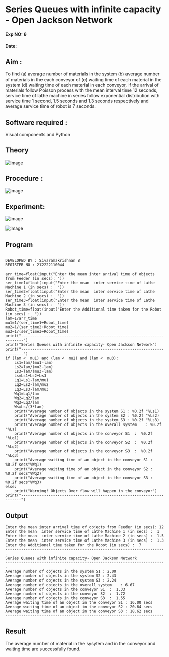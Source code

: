 # Series Queues with infinite capacity - Open Jackson Network
#### Exp NO: 6
#### Date: 

## Aim :
To find (a) average number of materials in the system (b) average number of materials in the each conveyor of (c) waiting time of each material in the system (d) waiting time of each material in each conveyor, if the arrival  of materials follow Poisson process with the mean interval time 12 seconds, service time of  lathe machine in series follow exponential distribution  with service time  1 second, 1.5 seconds and 1.3 seconds respectively and average service time of robot is 7 seconds.

## Software required :
Visual components and Python

## Theory

![image](https://user-images.githubusercontent.com/103921593/203239736-7b81f599-71a8-4ae7-b63e-5d98acd9ea54.png)


## Procedure :

![image](https://user-images.githubusercontent.com/103921593/203239789-bc870dce-6727-487b-a0e2-4fc3f5114889.png)


## Experiment:

![image](https://github.com/SivaramakrishnanBaskar/Open-Jacson-Networks/assets/119476322/4a6e8172-b22c-4c4d-aa90-af001ddd4c93)

![image](https://github.com/SivaramakrishnanBaskar/Open-Jacson-Networks/assets/119476322/7c925de9-ab3d-424e-a9ea-6958f664dda0)


## Program
```

DEVELOPED BY : Sivaramakrishnan B
REGISTER NO : 212222110044

arr_time=float(input("Enter the mean inter arrival time of objects from Feeder (in secs): "))
ser_time1=float(input("Enter the mean  inter service time of Lathe Machine 1 (in secs) :  "))
ser_time2=float(input("Enter the mean  inter service time of Lathe Machine 2 (in secs) :  "))
ser_time3=float(input("Enter the mean  inter service time of Lathe Machine 3 (in secs) :  "))
Robot_time=float(input("Enter the Additional time taken for the Robot (in secs) :  "))
lam=1/arr_time
mu1=1/(ser_time1+Robot_time)
mu2=1/(ser_time2+Robot_time)
mu3=1/(ser_time3+Robot_time)
print("-----------------------------------------------------------------------")
print("Series Queues with infinite capacity- Open Jackson Network")
print("-----------------------------------------------------------------------")
if (lam <  mu1) and (lam <  mu2) and (lam <  mu3):
    Ls1=lam/(mu1-lam)
    Ls2=lam/(mu2-lam)
    Ls3=lam/(mu3-lam)
    Ls=Ls1+Ls2+Ls3
    Lq1=Ls1-lam/mu1
    Lq2=Ls2-lam/mu2
    Lq3=Ls3-lam/mu3
    Wq1=Lq1/lam
    Wq2=Lq2/lam
    Wq3=Lq3/lam
    Ws=Ls/(3*lam)
    print("Average number of objects in the system S1 : %0.2f "%Ls1)
    print("Average number of objects in the system S2 : %0.2f "%Ls2)
    print("Average number of objects in the system S3 : %0.2f "%Ls3)
    print("Average number of objects in the overall system    : %0.2f "%Ls)
    print("Average number of objects in the conveyor S1  :  %0.2f "%Lq1)
    print("Average number of objects in the conveyor S2  :  %0.2f "%Lq2)
    print("Average number of objects in the conveyor S3  :  %0.2f "%Lq3)
    print("Average waiting time of an object in the conveyor S1 : %0.2f secs"%Wq1)
    print("Average waiting time of an object in the conveyor S2 : %0.2f secs"%Wq2)
    print("Average waiting time of an object in the conveyor S3 : %0.2f secs"%Wq3)
else:
    print("Warning! Objects Over flow will happen in the conveyor")
print("----------------------------------------------------------------------")
```


## Output
```
Enter the mean inter arrival time of objects from Feeder (in secs): 12
Enter the mean  inter service time of Lathe Machine 1 (in secs) :  1
Enter the mean  inter service time of Lathe Machine 2 (in secs) :  1.5
Enter the mean  inter service time of Lathe Machine 3 (in secs) :  1.3
Enter the Additional time taken for the Robot (in secs) :  7
-----------------------------------------------------------------------
Series Queues with infinite capacity- Open Jackson Network
-----------------------------------------------------------------------
Average number of objects in the system S1 : 2.00 
Average number of objects in the system S2 : 2.43 
Average number of objects in the system S3 : 2.24 
Average number of objects in the overall system    : 6.67 
Average number of objects in the conveyor S1  :  1.33 
Average number of objects in the conveyor S2  :  1.72 
Average number of objects in the conveyor S3  :  1.55 
Average waiting time of an object in the conveyor S1 : 16.00 secs
Average waiting time of an object in the conveyor S2 : 20.64 secs
Average waiting time of an object in the conveyor S3 : 18.62 secs
----------------------------------------------------------------------
```
## Result
The average number of material in the sysytem and in the conveyor and waiting time are successfully found.
